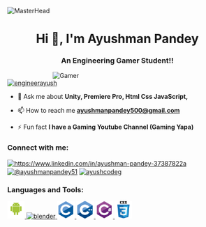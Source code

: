 ![MasterHead](https://miro.medium.com/v2/resize:fit:3200/1*rB-3Q2k7o9qk8IyAzx-TRA.gif)
<h1 align="center">Hi 👋, I'm Ayushman Pandey</h1>
<h3 align="center">An Engineering Gamer Student!!</h3>
<img align="right" alt ="Gamer" width ="400" src="https://gifdb.com/images/high/kyle-broflovs-gaming-time-f22haqdjp7bbbgi1.webp">
<p align="left"> <a href="https://github.com/ryo-ma/github-profile-trophy"><img src="https://github-profile-trophy.vercel.app/?username=engineerayush" alt="engineerayush" /></a> </p>

- 💬 Ask me about **Unity, Premiere Pro, Html Css JavaScript,**

- 📫 How to reach me **ayushmanpandey500@gmail.com**

- ⚡ Fun fact **I have a Gaming Youtube Channel (Gaming Yapa)**

<h3 align="left">Connect with me:</h3>
<p align="left">
<a href="https://linkedin.com/in/https://www.linkedin.com/in/ayushman-pandey-37387822a" target="blank"><img align="center" src="https://raw.githubusercontent.com/rahuldkjain/github-profile-readme-generator/master/src/images/icons/Social/linked-in-alt.svg" alt="https://www.linkedin.com/in/ayushman-pandey-37387822a" height="30" width="40" /></a>
<a href="https://www.hackerrank.com/profile/ayushmanpandey51" target="blank"><img align="center" src="https://raw.githubusercontent.com/rahuldkjain/github-profile-readme-generator/master/src/images/icons/Social/hackerrank.svg" alt="@ayushmanpandey51" height="30" width="40" /></a>
<a href="https://www.leetcode.com/ayushcodeg" target="blank"><img align="center" src="https://raw.githubusercontent.com/rahuldkjain/github-profile-readme-generator/master/src/images/icons/Social/leet-code.svg" alt="ayushcodeg" height="30" width="40" /></a>
</p>

<h3 align="left">Languages and Tools:</h3>
<p align="left"> <a href="https://developer.android.com" target="_blank" rel="noreferrer"> <img src="https://raw.githubusercontent.com/devicons/devicon/master/icons/android/android-original-wordmark.svg" alt="android" width="40" height="40"/> </a> <a href="https://www.blender.org/" target="_blank" rel="noreferrer"> <img src="https://download.blender.org/branding/community/blender_community_badge_white.svg" alt="blender" width="40" height="40"/> </a> <a href="https://www.cprogramming.com/" target="_blank" rel="noreferrer"> <img src="https://raw.githubusercontent.com/devicons/devicon/master/icons/c/c-original.svg" alt="c" width="40" height="40"/> </a> <a href="https://www.w3schools.com/cpp/" target="_blank" rel="noreferrer"> <img src="https://raw.githubusercontent.com/devicons/devicon/master/icons/cplusplus/cplusplus-original.svg" alt="cplusplus" width="40" height="40"/> </a> <a href="https://www.w3schools.com/cs/" target="_blank" rel="noreferrer"> <img src="https://raw.githubusercontent.com/devicons/devicon/master/icons/csharp/csharp-original.svg" alt="csharp" width="40" height="40"/> </a> <a href="https://www.w3schools.com/css/" target="_blank" rel="noreferrer"> <img src="https://raw.githubusercontent.com/devicons/devicon/master/icons/css3/css3-original-wordmark.svg" alt="css3" width="40" height="40"/> </a> <a href="https://www.figma.com/" target="_blank" rel="noreferrer"> <img src="https://www.vectorlogo.zone/logos/figma/figma
